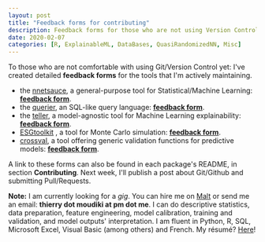 ```yaml
---
layout: post
title: "Feedback forms for contributing"
description: Feedback forms for those who are not using Version Control yet
date: 2020-02-07
categories: [R, ExplainableML, DataBases, QuasiRandomizedNN, Misc]
---
```



To those who are not comfortable with using Git/Version Control yet: I've created detailed __feedback forms__ for the tools that I'm actively maintaining.

- the <a href="https://github.com/Techtonique/nnetsauce">nnetsauce</a>, a general-purpose tool for Statistical/Machine Learning: [__feedback form__](https://forms.gle/HQVbrUsvZE7o8xco8).
- the <a href="https://github.com/Techtonique/querier">querier</a>, an SQL-like query language: [__feedback form__](https://forms.gle/uStfcXJjtGki2R3s6). 
- the <a href="https://github.com/Techtonique/teller">teller</a>, a model-agnostic tool for Machine Learning explainability: [__feedback form__](https://forms.gle/Y18xaEHL78Fvci7r8).
- <a href="https://github.com/Techtonique/ESGtoolkit">ESGtoolkit</a> , a tool for Monte Carlo simulation: [__feedback form__](https://forms.gle/oqvuDU4JQnnmgevx6).
- <a href="https://github.com/Techtonique/crossval">crossval</a>, a tool offering generic validation functions for predictive models: [__feedback form__](https://forms.gle/nuKYGVc2HPxPUDEz7).

A link to these forms can also be found in each package's README, in section __Contributing__. Next week, I'll publish a post about Git/Github and submitting Pull/Requests. 

__Note:__ I am currently looking for a _gig_. You can hire me on [Malt](https://www.malt.fr/profile/thierrymoudiki) or send me an email: __thierry dot moudiki at pm dot me__. I can do descriptive statistics, data preparation, feature engineering, model calibration, training and validation, and model outputs' interpretation. I am fluent in Python, R, SQL, Microsoft Excel, Visual Basic (among others) and French. My résumé? [Here]({{base}}/cv/thierry-moudiki.pdf)!



